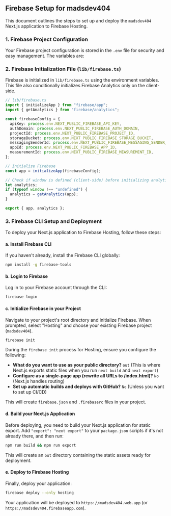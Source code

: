 ## Firebase Setup for madsdev404

This document outlines the steps to set up and deploy the `madsdev404` Next.js application to Firebase Hosting.

### 1. Firebase Project Configuration

Your Firebase project configuration is stored in the `.env` file for security and easy management. The variables are:

### 2. Firebase Initialization File (`lib/firebase.ts`)

Firebase is initialized in `lib/firebase.ts` using the environment variables. This file also conditionally initializes Firebase Analytics only on the client-side.

```typescript
// lib/firebase.ts
import { initializeApp } from "firebase/app";
import { getAnalytics } from "firebase/analytics";

const firebaseConfig = {
  apiKey: process.env.NEXT_PUBLIC_FIREBASE_API_KEY,
  authDomain: process.env.NEXT_PUBLIC_FIREBASE_AUTH_DOMAIN,
  projectId: process.env.NEXT_PUBLIC_FIREBASE_PROJECT_ID,
  storageBucket: process.env.NEXT_PUBLIC_FIREBASE_STORAGE_BUCKET,
  messagingSenderId: process.env.NEXT_PUBLIC_FIREBASE_MESSAGING_SENDER_ID,
  appId: process.env.NEXT_PUBLIC_FIREBASE_APP_ID,
  measurementId: process.env.NEXT_PUBLIC_FIREBASE_MEASUREMENT_ID,
};

// Initialize Firebase
const app = initializeApp(firebaseConfig);

// Check if window is defined (client-side) before initializing analytics
let analytics;
if (typeof window !== "undefined") {
  analytics = getAnalytics(app);
}

export { app, analytics };
```

### 3. Firebase CLI Setup and Deployment

To deploy your Next.js application to Firebase Hosting, follow these steps:

#### a. Install Firebase CLI

If you haven't already, install the Firebase CLI globally:

```bash
npm install -g firebase-tools
```

#### b. Login to Firebase

Log in to your Firebase account through the CLI:

```bash
firebase login
```

#### c. Initialize Firebase in your Project

Navigate to your project's root directory and initialize Firebase. When prompted, select "Hosting" and choose your existing Firebase project (`madsdev404`).

```bash
firebase init
```

During the `firebase init` process for Hosting, ensure you configure the following:

- **What do you want to use as your public directory?** `out` (This is where Next.js exports static files when you run `next build` and `next export`)
- **Configure as a single-page app (rewrite all URLs to /index.html)?** `No` (Next.js handles routing)
- **Set up automatic builds and deploys with GitHub?** `No` (Unless you want to set up CI/CD)

This will create `firebase.json` and `.firebaserc` files in your project.

#### d. Build your Next.js Application

Before deploying, you need to build your Next.js application for static export. Add `"export": "next export"` to your `package.json` scripts if it's not already there, and then run:

```bash
npm run build && npm run export
```

This will create an `out` directory containing the static assets ready for deployment.

#### e. Deploy to Firebase Hosting

Finally, deploy your application:

```bash
firebase deploy --only hosting
```

Your application will be deployed to `https://madsdev404.web.app` (or `https://madsdev404.firebaseapp.com`).
